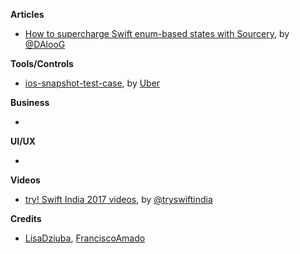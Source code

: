 **Articles**

* [How to supercharge Swift enum-based states with Sourcery](http://pxlme.me/gxzMYHnT), by [@DAlooG](https://twitter.com/DAlooG)

**Tools/Controls**

* [ios-snapshot-test-case](https://github.com/uber/ios-snapshot-test-case), by [Uber](https://twitter.com/uber)

**Business**

* 

**UI/UX**

* 

**Videos**

* [try! Swift India 2017 videos](https://www.youtube.com/watch?v=PM0NCE6iR5I&list=PLCl5NM4qD3u8NDaXbi3E4Wga0ShZqSxK6), by [@tryswiftindia](https://twitter.com/tryswiftindia)

**Credits**

* [LisaDziuba](https://github.com/lisadziuba), [FranciscoAmado](https://github.com/FranciscoAmado)
